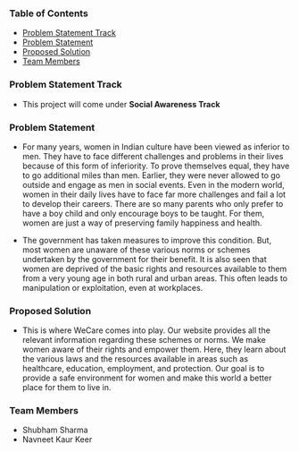 ### Table of Contents

- [Problem Statement Track](#problem-Statement-track)
- [Problem Statement](#problem-statement)
- [Proposed Solution](#proposed-solution)
- [Team Members](#team-members)

### <a name="problem-Statement-track"></a>Problem Statement Track

- This project will come under **Social Awareness Track**

### <a name="problem-statement"></a>Problem Statement

- For many years, women in Indian culture have been viewed as inferior to men. They have to face different challenges and problems in their lives because of this form of inferiority. To prove themselves equal, they have to go additional miles than men. Earlier, they were never allowed to go outside and engage as men in social events. Even in the modern world, women in their daily lives have to face far more challenges and fail a lot to develop their careers. There are so many parents who only prefer to have a boy child and only encourage boys to be taught. For them, women are just a way of preserving family happiness and health.

- The government has taken measures to improve this condition. But, most women are unaware of these various norms or schemes undertaken by the government for their benefit. It is also seen that women are deprived of the basic rights and resources available to them from a very young age in both rural and urban areas. This often leads to manipulation or exploitation, even at workplaces.

### <a name="proposed-solution"></a>Proposed Solution

- This is where WeCare comes into play. Our website provides all the relevant information regarding these schemes or norms. We make women aware of their rights and empower them. Here, they learn about the various laws and the resources available in areas such as healthcare, education, employment, and protection. Our goal is to provide a safe environment for women and make this world a better place for them to live in.

### <a name="team-members"></a>Team Members

- Shubham Sharma
- Navneet Kaur Keer

